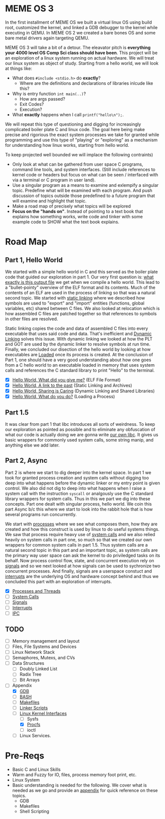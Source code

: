 # MEME OS 3

In the first installment of MEME OS we built a virtual linux OS using build root, customized the kernel, and linked a GDB debugger to the kernel while executing in QEMU. In MEME OS 2 we created a bare bones OS and some bare metal drivers again targeting QEMU.

MEME OS 3 will take a bit of a detour. The eleavator pitch is **everything your 4000 level OS Comp Sci class should have been**. This project will be an exploration of a linux system running on actual hardware. We will treat our linux system as object of study. Starting from a hello world, we will look at things like:

* What does `#include <stdio.h>` do **exactly**?
    * Where are the definitions and declarations of libraries inlcude like this?
* Why is entry function `int main(..)`?
    * How are args passed?
    * Exit Codes?
    * Execution?
* What **exactly** happens when I call `printf("hello\n");`.

We will repeat this type of questioning and digging for increasingly complicated boiler plate C and linux code. The goal here being make precise and rigorious the exact system processes we take for granted while programming and use this type of "playing" or "exploring" as a mechanism for understanding how linux works, starting from hello world.

To keep projected well bounded we will implace the following contraints)

* Only look at what can be gathered from user space C programs, command line tools, and system interfaces. (Still include references to kernel code or headers but focus on what can be seen / interfaced with via a terminal or C program in user land).
* Use a singular program as a means to examine and exlempify a singular topic. Predefine what will be examined with each program. And push discussion of topics outside those predefined to a future program that will examine and highlight that topic.
* Make a road map of precisely what topics will be explored
* **Focus on the "hands on"**. Instead of pointing to a text book that explains how something works, write code and tinker with some example code to SHOW what the text book explains.

# Road Map

## Part 1, Hello World

We started with a simple hello world in C and this served as the boiler plate code that guided our exploration in part 1. Our very first question is: [what exactly is this output file](./Hello_World) we get when we compile a hello world. This lead to a "bullet-pointy" overview of the ELF format and its contents. Much of the contents of an ELF are used in the process of linking so that was a natural second topic. We started with [static linking](./Linking) where we described how symbols are used to "export" and "import" entities (functions, global variables, etc) shared between C files. We also looked at relocation which is how assembled C files are patched together so that references to symbols in other files are resolved. 

Static linking copies the code and data of assembled C files into every executable that uses said code and data. That's inefficient and [Dynamic Linking](./Dynamic_Linking) solves this issue. With dynamic linking we looked at how the PLT and GOT are used by the dynamic linker to resolve symbols at run time. Finally, we concluded our disection of the hello world by looking at how executables are [Loaded](./Loading) once its process is created. At the conclusion of Part 1, one should have a very good understanding about how one goes from a C hello world to an executable loaded in memory that uses system calls and references the C standard library to print "Hello" to the terminal.

* [X] [Hello World, What did you give me?](./Hello_World) (ELF File Format)
* [X] [Hello World, A link to the past](./Linking) (Static Linking and Archives)
* [X] [Hello World, Sharing is Caring](./Dynamic_Linking) (Dynamic Linking and Shared Libraries)
* [X] [Hello World, What do you do?](./Loading) (Loading a Process)

## Part 1.5

It was clear from part 1 that libc introduces all sorts of weirdness. To keep our exploration as pointed as possible and to eliminate any obfuscation of what our code is actually doing we are gonna write [our own libc](./MEME_Lib/). It gives us basic wrappers for commonly used system calls, some string manip, and anything else we add later.

## Part 2, Async

Part 2 is where we start to dig deeper into the kernel space. In part 1 we took for granted process creation and system calls without digging too deep into what happens before the dynamic linker or my entry point is given control. We also did not dig to deep into what happens when I raise a system call with the instruction `syscall` or analgously use the C standard library wrappers for system calls. Thus in this we part we dig into these concepts. Part one dealt with singular process, hello world. We coin this part Async b/c this where we start to look into the rabbit hole that is how several programs run concurrently.

We start with [processes](./Processes/) where we see what composes them, how they are created and how this construct is used by linux to do useful systems things. We saw that process require heavy use of [system calls](./System_Calls/) and we also relied heavily on system calls in part one, so much so that we created our own wrappers for common system calls in part 1.5. Thus system calls are a natural second topic in this part and an important topic, as system calls are the primary way user space can ask the kernel to do priviledged tasks on its behalf. Now process control flow, state, and concurrent execution rely on [signals](./Signals/) and so we next looked at how signals can be used to sychronize two concurrent processes. And finally, signals are a userspace constuct and [interrupts](./Interrupts/) are the underlying OS and hardware concept behind and thus we concluded this part with an exploration of interrupts.

* [X] [Processes and Threads](./Processes)
* [ ] [System Calls](./System_Calls/)
* [ ] [Signals](./Signals/)
* [ ] [Interrupts](./Interrupts/)
* [ ] [IPC](./IPC)

## TODO

* [ ] Memory management and layout
* [ ] Files, File Systems and Devices
* [ ] Linux Network Stack
* [ ] Semaphores, Mutexs, and CVs
* [ ] Data Structures
    * [ ] Doubly Linked List
    * [ ] Radix Tree
    * [ ] Bit Arrays
* [ ] Appendix
    * [X] [GDB](./Appendix/GDB)
    * [ ] [BASH](./Appendix/Shell/)
    * [ ] [Makefiles](./Appendix/Makefiles/)
    * [ ] [Linker Scripts](./Appendix/Linker_Scripts/)
    * [ ] [Linux Kernel Interfaces](./Appendix/Linux%20Kernel%20Interfaces/)
        * [ ] Sysfs
        * [X] [Procfs](./Appendix/Linux%20Kernel%20Interfaces/ProcFS/)
        * [ ] ioctl
    * [ ] Linux Services.
        
# Pre-Reqs

* Basic C and Linux Skills
* Warm and Fuzzy for IO, files, process memory foot print, etc.
* Linux System
* Basic understanding is needed for the following. We cover what is needed as we go and provide an [appendix](./Appendix) for quick reference on these topics.
    * GDB
    * Makefiles
    * Shell Scripting
